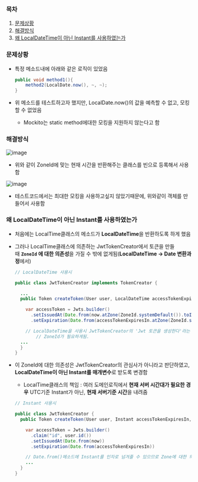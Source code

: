 ### 목차
1. [문제상황](#문제상황)
2. [해결방식](#해결방식)
3. [왜 LocalDateTime이 아닌 Instant를 사용하였는가](#왜-localdatetime이-아닌-instant를-사용하였는가)


### 문제상황

- 특정 메소드내에 아래와 같은 로직이 있었음
    
    ```java
    public void method1(){
    	method2(LocalDate.now(), ~, ~);
    }
    ```
    
- 위 메소드를 테스트하고자 했지만, LocalDate.now()의 값을 예측할 수 없고, 모킹할 수 없었음
    - Mockito는 static method에대한 모킹을 지원하지 않는다고 함

### 해결방식

![image](https://github.com/shinyubin989/note/assets/69676101/14b30d2d-7a88-4e5f-b9ea-7131b76105ed)

- 위와 같이 ZoneId에 맞는 현재 시간을 반환해주는 클래스를 빈으로 등록해서 사용함

![image](https://github.com/shinyubin989/note/assets/69676101/db0b7e11-7ae8-49b0-9e66-dd0c131d6346)

- 테스트코드에서는 최대한 모킹을 사용하고싶지 않았기때문에, 위와같이 객체를 만들어서 사용함

### 왜 LocalDateTime이 아닌 Instant를 사용하였는가

- 처음에는 LocalTime클래스의 메소드가 **LocalDateTime**을 반환하도록 하게 했음
- 그러나 LocalTime클래스에 의존하는 JwtTokenCreator에서 토큰을 만들때 **`ZoneId` 에 대한 의존성**을 가질 수 밖에 없게됨(**LocalDateTime -> Date 변환과정**에서)
    
    ```java
    // LocalDateTime 사용시
    
    public class JwtTokenCreator implements TokenCreator {
    
      ...
      public Token createToken(User user, LocalDateTime accessTokenExpiresIn, LocalDateTime refreshTokenExpiresIn, LocalDateTime now) {
    
        var accessToken = Jwts.builder()
          .setIssuedAt(Date.from(now.atZone(ZoneId.systemDefault()).toInstant()))
          .setExpiration(Date.from(accessTokenExpiresIn.atZone(ZoneId.systemDefault()).toInstant()))
    
        // LocalDateTime을 사용시 JwtTokenCreator의 'Jwt 토큰을 생성한다'라는 책임과 맞지않는 의존성인 
    		// ZoneId가 필요하게됨.
      ...
      }
    }
    ```
    
- 이 ZoneId에 대한 의존성은 JwtTokenCreator의 관심사가 아니라고 판단하였고, **LocalDateTime이 아닌 Instant를 매개변수**로 받도록 변경함
    - LocalTime클래스의 책임 : 여러 도메인로직에서 **현재 서버 시간대가 필요한 경우** UTC기준 Instant가 아닌, **현재 서버기준 시간**을 내려줌
    
    ```java
    // Instant 사용시
    
    public class JwtTokenCreator {
      public Token createToken(User user, Instant accessTokenExpiresIn, Instant refreshTokenExpiresIn, Instant now) {
    
        var accessToken = Jwts.builder()
          .claim("id", user.id())
          .setIssuedAt(Date.from(now))
          .setExpiration(Date.from(accessTokenExpiresIn))
    
        // Date.from()메소드에 Instant를 인자로 넘겨줄 수 있으므로 Zone에 대한 의존성이 불필요
        ...
      }
    }
    ```
